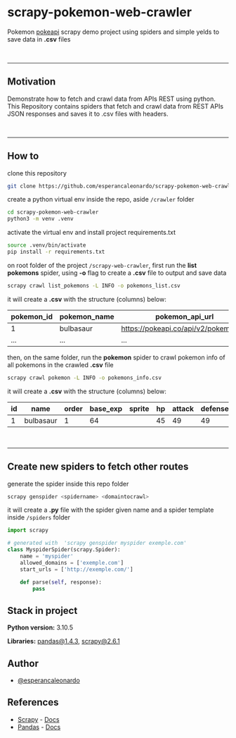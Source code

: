 # scrapy-pokemon-web-crawler

Pokemon [pokeapi](https://pokeapi.co/) scrapy demo project using spiders and simple yelds to save data in **.csv** files

<br>

---
## Motivation

Demonstrate how to fetch and crawl data from APIs REST using python. This Repository contains spiders that fetch and crawl data from REST APIs JSON responses and saves it to .csv files with headers.

<br>

---
## How to

clone this repository
```bash
git clone https://github.com/esperancaleonardo/scrapy-pokemon-web-crawler.git
```

create a python virtual env inside the repo, aside `/crawler` folder
```bash
cd scrapy-pokemon-web-crawler
python3 -m venv .venv 
```

activate the virtual env and install project requirements.txt
```bash
source .venv/bin/activate
pip install -r requirements.txt
```

on root folder of the project `/scrapy-web-crawler`, first run the **list pokemons** spider, using **-o** flag to create a **.csv** file to output and save data

```bash
scrapy crawl list_pokemons -L INFO -o pokemons_list.csv
```

it will create a **.csv** with the structure (columns) below:

| pokemon_id | pokemon_name | pokemon_api_url                      |
| -----------| ------------ | ------------------------------------ |
| 1          | bulbasaur    | https://pokeapi.co/api/v2/pokemon/1/ |
| ...        | ...          | ...                                  |


then, on the same folder, run the **pokemon** spider to crawl pokemon info of all pokemons in the crawled **.csv** file

```bash
scrapy crawl pokemon -L INFO -o pokemons_info.csv
```

it will create a **.csv** with the structure (columns) below:

| id | name      | order | base_exp | sprite   | hp | attack | defense | speed | height | weight |
|----|-----------|-------|----------|----------|----|--------|---------|-------|--------|--------|
| 1  | bulbasaur | 1     | 64       | <sprite> | 45 | 49     | 49      | 45    | 7      | 69     |


<br>

---
## Create new spiders to fetch other routes

generate the spider inside this repo folder
```bash
scrapy genspider <spidername> <domaintocrawl>
```

it will create a **.py** file with the spider given name and a spider template inside `/spiders` folder

```python
import scrapy

# generated with  'scrapy genspider myspider exemple.com'
class MyspiderSpider(scrapy.Spider):
    name = 'myspider'
    allowed_domains = ['exemple.com']
    start_urls = ['http://exemple.com/']

    def parse(self, response):
        pass

```

## Stack in project

**Python version:** 3.10.5

**Libraries:** pandas@1.4.3, scrapy@2.6.1



## Author

- [@esperancaleonardo](https://www.github.com/esperancaleonardo)

## References

 - [Scrapy](https://scrapy.org/) - [Docs](https://docs.scrapy.org/en/latest/)
 - [Pandas](https://pandas.pydata.org/) - [Docs](https://pandas.pydata.org/docs/)
